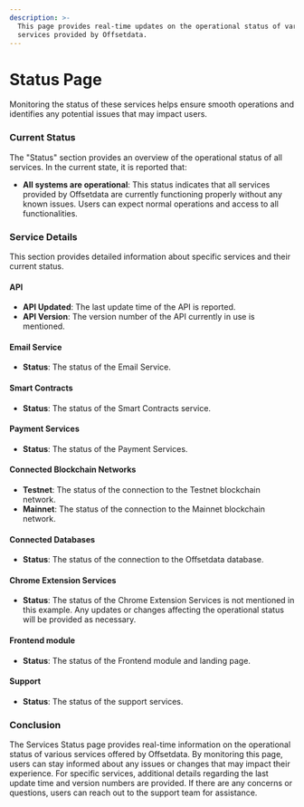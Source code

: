 ```yaml
---
description: >-
  This page provides real-time updates on the operational status of various
  services provided by Offsetdata.
---
```


# Status Page

Monitoring the status of these services helps ensure smooth operations and identifies any potential issues that may impact users.

### Current Status

The "Status" section provides an overview of the operational status of all services. In the current state, it is reported that:

* **All systems are operational**: This status indicates that all services provided by Offsetdata are currently functioning properly without any known issues. Users can expect normal operations and access to all functionalities.

### Service Details

This section provides detailed information about specific services and their current status.

#### API

* **API Updated**: The last update time of the API is reported.&#x20;
* **API Version**: The version number of the API currently in use is mentioned.&#x20;

#### Email Service

* **Status**: The status of the Email Service.

#### Smart Contracts

* **Status**: The status of the Smart Contracts service.

#### Payment Services

* **Status**: The status of the Payment Services.

#### Connected Blockchain Networks

* **Testnet**: The status of the connection to the Testnet blockchain network.
* **Mainnet**: The status of the connection to the Mainnet blockchain network.



#### Connected Databases

* **Status**: The status of the connection to the Offsetdata database.

#### Chrome Extension Services

* **Status**: The status of the Chrome Extension Services is not mentioned in this example. Any updates or changes affecting the operational status will be provided as necessary.

#### Frontend module

* **Status**: The status of the Frontend module and landing page.

#### Support

* **Status**: The status of the support services.

### Conclusion

The Services Status page provides real-time information on the operational status of various services offered by Offsetdata. By monitoring this page, users can stay informed about any issues or changes that may impact their experience. For specific services, additional details regarding the last update time and version numbers are provided. If there are any concerns or questions, users can reach out to the support team for assistance.
